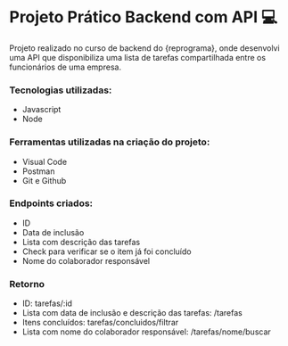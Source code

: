 # Projeto Prático Backend com API 💻


Projeto realizado no curso de backend do {reprograma}, onde desenvolvi uma API que disponibiliza uma lista de tarefas compartilhada entre os funcionários de uma empresa. 

### Tecnologias utilizadas:
- Javascript
- Node

### Ferramentas utilizadas na criação do projeto:
- Visual Code
- Postman
- Git e Github

### Endpoints criados:

- ID
- Data de inclusão
- Lista com descrição das tarefas
- Check para verificar se o item já foi concluído
- Nome do colaborador responsável

### Retorno

- ID: tarefas/:id
- Lista com data de inclusão e descrição das tarefas: /tarefas
- Itens concluídos: tarefas/concluidos/filtrar
- Lista com nome do colaborador responsável: /tarefas/nome/buscar
